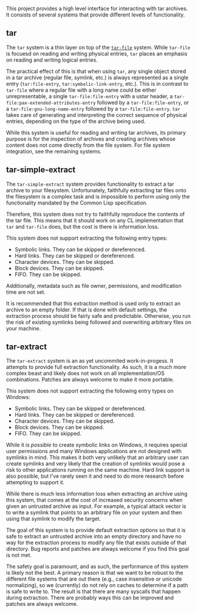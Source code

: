 This project provides a high level interface for interacting with tar
archives. It consists of several systems that provide different levels of
functionality.

## tar

The `tar` system is a thin layer on top of
the [`tar-file`](https://gitlab.common-lisp.net/cl-tar/cl-tar-file)
system. While `tar-file` is focuesd on reading and writing physical entries,
`tar` places an emphasis on reading and writing logical entries.

The practical effect of this is that when using `tar`, any single object stored
in a tar archive (regular file, symlink, etc.) is always represented as a
single entry (`tar:file-entry`, `tar:symbolic-link-entry`, etc.). This is in
contrast to `tar-file` where a regular file with a long name could be either
unrepresentable, a single `tar-file:file-entry` with a ustar header, a
`tar-file:pax-extended-attributes-entry` followed by a `tar-file:file-entry`,
or a `tar-file:gnu-long-name-entry` followed by a `tar-file:file-entry`. `tar`
takes care of generating and interpreting the correct sequence of physical
entries, depending on the type of the archive being used.

While this system is useful for reading and writing tar archives, its primary
purpose is for the inspection of archives and creating archives whose content
does not come directly from the file system. For file system integration, see
the remaining systems.

## tar-simple-extract

The `tar-simple-extract` system provides functionality to extract a tar archive
to your filesystem. Unfortunately, faithfully extracting tar files onto the
filesystem is a complex task and is impossible to perform using only the
functionality mandated by the Common Lisp specification.

Therefore, this system does not try to faithfully reproduce the contents of the
tar file. This means that it should work on any CL implementation that `tar`
and `tar-file` does, but the cost is there is information loss.

This system does not support extracting the following entry types:

+ Symbolic links. They can be skipped or dereferenced.
+ Hard links. They can be skipped or dereferenced.
+ Character devices. They can be skipped.
+ Block devices. They can be skipped.
+ FIFO. They can be skipped.

Additionally, metadata such as file owner, permissions, and modification time
are not set.

It is recommended that this extraction method is used only to extract an
archive to an empty folder. If that is done with default settings, the
extraction process should be fairly safe and predictable. Otherwise, you run
the risk of existing symlinks being followed and overwriting arbitrary files on
your machine.

## tar-extract

The `tar-extract` system is an as yet uncommited work-in-progess. It attempts
to provide full extraction functionality. As such, it is a much more complex
beast and likely does not work on all implementation/OS combinations. Patches
are always welcome to make it more portable.

This system does not support extracting the following entry types on Windows:

+ Symbolic links. They can be skipped or dereferenced.
+ Hard links. They can be skipped or dereferenced.
+ Character devices. They can be skipped.
+ Block devices. They can be skipped.
+ FIFO. They can be skipped.

While it is *possible* to create symbolic links on Windows, it requires special
user permissions and many Windows applications are not designed with symlinks
in mind. This makes it both very unlikely that an arbitrary user can create
symlinks and very likely that the creation of symlinks would pose a risk to
other applications running on the same machine. Hard link support is also
possible, but I've rarely seen it and need to do more research before
attempting to support it.

While there is much less information loss when extracting an archive using this
system, that comes at the cost of increased security concerns when given an
untrusted archive as input. For example, a typical attack vector is to write a
symlink that points to an arbitrary file on your system and then using that
symlink to modify the target.

The goal of this system is to provide default extraction options so that it is
safe to extract an untrusted archive into an empty directory and have no way
for the extraction process to modify any file that exists outside of that
directory. Bug reports and patches are always welcome if you find this goal is
not met.

The safety goal is paramount, and as such, the performance of this system is
likely not the best. A primary reason is that we want to be robust to the
different file systems that are out there (e.g., case insensitive or unicode
normalizing), so we (currently) do not rely on caches to determine if a path is
safe to write to. The result is that there are many syscalls that happen during
extraction. There are probably ways this can be improved and patches are always
welcome.
